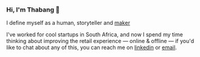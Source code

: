 ### Hi, I'm Thabang 👋

I define myself as a human, storyteller and [maker](https://muna.africa)

I've worked for cool startups in South Africa, and now I spend my time thinking about improving the retail experience — online & offline — if you'd like to chat about any of this, you can reach me on [linkedin](https://linkedin.com/in/tseboho) or [email](mailto:hello@thabang.me).

<!--
**tseboho/tseboho** is a ✨ _special_ ✨ repository because its `README.md` (this file) appears on your GitHub profile.

Here are some ideas to get you started:

- 🔭 I’m currently working on ...
- 🌱 I’m currently learning ...
- 👯 I’m looking to collaborate on ...
- 🤔 I’m looking for help with ...
- 💬 Ask me about ...
- 📫 How to reach me: ...
- 😄 Pronouns: ...
- ⚡ Fun fact: ...
-->
